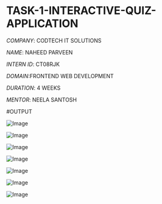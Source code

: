 # TASK-1-INTERACTIVE-QUIZ-APPLICATION

*COMPANY*: CODTECH IT SOLUTIONS

*NAME*: NAHEED PARVEEN

*INTERN ID*: CT08RJK

*DOMAIN*:FRONTEND WEB DEVELOPMENT

*DURATION*: 4 WEEKS

*MENTOR*: NEELA SANTOSH

#OUTPUT

![Image](https://github.com/user-attachments/assets/7d4537f0-e3c6-43a2-a837-0bdcf2fee1fe)

![Image](https://github.com/user-attachments/assets/82105a81-d4a6-4c35-afda-be135a0b7b7e)

![Image](https://github.com/user-attachments/assets/f8988612-7abe-4cf3-976b-e1bfdd85ce35)

![Image](https://github.com/user-attachments/assets/a50d1681-ac05-487e-873c-bce0fe63846d)

![Image](https://github.com/user-attachments/assets/99c1821c-8d0f-4fdd-b41a-e0f213ed19cf)

![Image](https://github.com/user-attachments/assets/c6f5bc04-11aa-424d-900c-f142198069d0)

![Image](https://github.com/user-attachments/assets/a9ba3b2f-61ae-4cb1-9f97-bbc717d07454)

